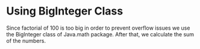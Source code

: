 # Using BigInteger Class

Since factorial of 100 is too big in order to prevent overflow issues we use the BigInteger class of Java.math package. After that, we calculate the sum of the numbers.

